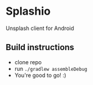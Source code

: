 # Splashio
Unsplash client for Android

## Build instructions
* clone repo
* run `./gradlew assembleDebug`
* You're good to go! :)